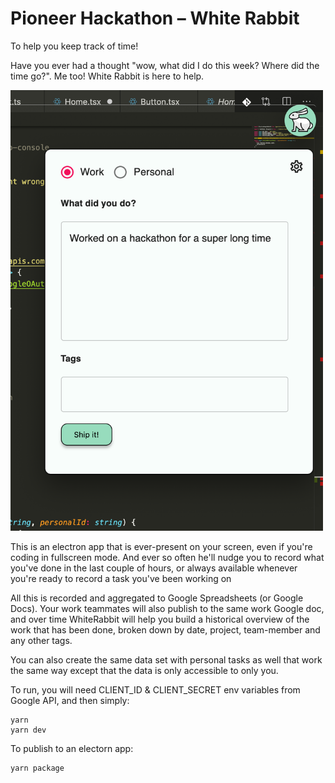 # Pioneer Hackathon – White Rabbit 
To help you keep track of time!      

Have you ever had a thought "wow, what did I do this week? Where did the time go?". Me too! White Rabbit is here to help. 

<img src="internals/img/white_rabbit.png" width="500px" />


This is an electron app that is ever-present on your screen, even if you're coding in fullscreen mode. And ever so often he'll nudge you to record what you've done in the last couple of hours, or always available whenever you're ready to record a task you've been working on 


All this is recorded and aggregated to Google Spreadsheets (or Google Docs). Your work teammates will also publish to the same work Google doc, and over time WhiteRabbit will help you build a historical overview of the work that has been done, broken down by date, project, team-member and any other tags.

You can also create the same data set with personal tasks as well that work the same way except that the data is only accessible to only you. 

To run, you will need CLIENT_ID & CLIENT_SECRET env variables from Google API, and then simply:
```
yarn
yarn dev
```

To publish to an electorn app:
```
yarn package
```

